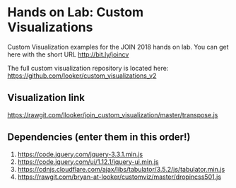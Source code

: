 # Hands on Lab: Custom Visualizations
Custom Visualization examples for the JOIN 2018 hands on lab. You can get here with the short URL http://bit.ly/joincv

The full custom visualization repository is located here: https://github.com/looker/custom_visualizations_v2

## Visualization link
https://rawgit.com/llooker/join_custom_visualization/master/transpose.js


## Dependencies (enter them in this order!)

1. https://code.jquery.com/jquery-3.3.1.min.js
1. https://code.jquery.com/ui/1.12.1/jquery-ui.min.js
1. https://cdnjs.cloudflare.com/ajax/libs/tabulator/3.5.2/js/tabulator.min.js
1. https://rawgit.com/bryan-at-looker/customviz/master/dropincss501.js
